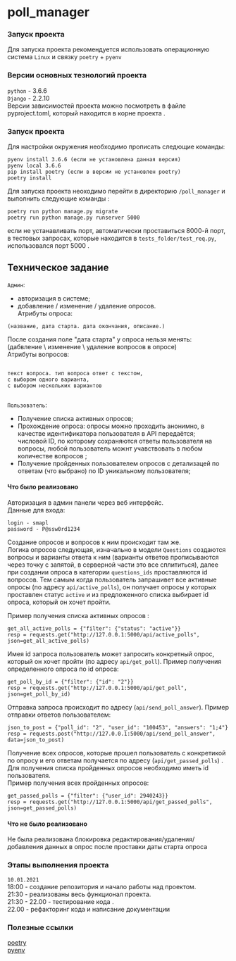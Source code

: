 # poll_manager

### Запуск проекта

Для запуска проекта рекомендуется использовать операционную система `Linux` и связку `poetry` + `pyenv`  

### Версии основных тезнологий проекта 

`python` - 3.6.6  
`Django` - 2.2.10  
Версии зависимостей проекта можно посмотреть в файле pyproject.toml, который находится в корне проекта .  

### Запуск проекта 

Для настройки окружения необходимо прописать следющие команды:
```
pyenv install 3.6.6 (если не установлена данная версия)
pyenv local 3.6.6
pip install poetry (если в версии не установлен poetry)
poetry install
```
Для запуска проекта неоходимо перейти в директорию `/poll_manager` и выполнить следующие команды : 
```
poetry run python manage.py migrate
poetry run python manage.py runserver 5000
```
если не устанавливать порт, автоматически проставиться 8000-й порт, в тестовых запросах, которые находится в `tests_folder/test_req.py`, использовался порт 5000 .

## Техническое задание 

`Админ`: 
- авторизация в системе;    
- добавление / изменение / удаление опросов.    
Атрибуты опроса:    
```
(название, дата старта. дата окончания, описание.)   
```   
После создания поле "дата старта" у опроса нельзя менять:   
(дабвление \ изменение \ удаление вопросов в опросе)  
Атрибуты вопросов:     
```  

текст вопроса. тип вопроса ответ с текстом,   
с выбором одного варианта,   
с выбором нескольких вариантов  
  
```   
`Пользователь`:   
- Получение списка активных опросов;    
- Прохождение опроса: опросы можно проходить анонимно,
в качестве идентификатора пользователя в API передаётся;  
числовой ID, по которому сохраняются ответы пользователя на вопросы,
любой пользователь можнт учавствовать в любом количестве вопросов ;  
- Получение пройденных пользователем опросов с детализацей по ответам 
(что выбрано) по ID уникальному пользователя;      

#### Что было реализовано 
Авторизация в админ панели через веб интерфейс.  
Данные для входа:  
```
login - smapl
password - P@ssw0rd1234
```

Создание опросов и вопросов к ним происходит там же.  
Логика опросов следующая, изначально в модели `Questions` создаются вопросы и варианты ответа к ним (варианты ответов прописываются через точку с запятой, в серверной части это все сплититься), далее при создании опроса в категории `questions_ids` проставляются id вопросов. Тем самым когда пользователь запрашивет все активные опросы (по адресу `api/active_polls`), он получает опросы у которых проставлен статус `active` и из предложенного списка выбирает id опроса, который он хочет пройти.

Пример получения списка активных опросов :
```
get_all_active_polls = {"filter": {"status": "active"}}
resp = requests.get("http://127.0.0.1:5000/api/active_polls", json=get_all_active_polls)
```

Имея id запроса пользователь может запросить конкретный опрос, который он хочет пройти (по адресу `api/get_poll`).
Пример получения определенного опроса по id опроса:  
```
get_poll_by_id = {"filter": {"id": "2"}}
resp = requests.get("http://127.0.0.1:5000/api/get_poll", json=get_poll_by_id)
```

Отправка запроса происходит по адресу  (`api/send_poll_answer`).
Пример отправки ответов пользователем: 
```
json_to_post = {"poll_id": "2", "user_id": "100453", "answers": "1;4"}
resp = requests.post("http://127.0.0.1:5000/api/send_poll_answer", data=json_to_post)
```

Получение всех опросов, которые прошел пользователь с конкретикой по опросу и его ответам получается по адреcу (`api/get_passed_polls`) . Для получения списка пройденных опросов необходимо иметь id пользователя.  
Пример получения всех пройденных опросов:
```
get_passed_polls = {"filter": {"user_id": 2940243}}
resp = requests.get("http://127.0.0.1:5000/api/get_passed_polls", json=get_passed_polls)
```


#### Что не было реализовано 
Не была реализована блокировка редактирования/удаления/добавления данных в опрос после проставки даты старта опроса


### Этапы выполнения проекта 
`10.01.2021`   
18:00 - создание репозитория и начало работы над проектом.    
21:30 - реализованы весь функционал проекта.   
21:30 - 22.00  - тестирование кода .   
22.00 - рефакторинг кода и написание документации  

### Полезные ссылки 
[poetry](https://github.com/python-poetry/poetry)  
[pyenv](https://github.com/pyenv/pyenv)